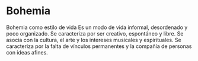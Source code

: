 # Bohemia

Bohemia como estilo de vida
Es un modo de vida informal, desordenado y poco organizado. 
Se caracteriza por ser creativo, espontáneo y libre. 
Se asocia con la cultura, el arte y los intereses musicales y espirituales. 
Se caracteriza por la falta de vínculos permanentes y la compañía de personas con ideas afines. 
